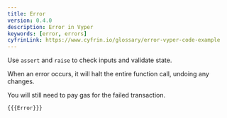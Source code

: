 ```yaml
---
title: Error
version: 0.4.0
description: Error in Vyper
keywords: [error, errors]
cyfrinLink: https://www.cyfrin.io/glossary/error-vyper-code-example
---
```


Use `assert` and `raise` to check inputs and validate state.

When an error occurs, it will halt the entire function call, undoing any changes.

You will still need to pay gas for the failed transaction.

```vyper
{{{Error}}}
```

